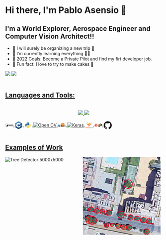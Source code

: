 # Hi there, I'm Pablo Asensio 👋 
## I'm a World Explorer, Aerospace Engineer and Computer Vision Architect!!

- 🛫 I will surely be organizing a new trip 🤣
- 📖 I’m currently learning everything 👨‍🎓 
- 🥅 2022 Goals: Become a Private Pilot and find my firt developer job.
- 🧁 Fun fact: I love to try to make cakes 🤣

<div>
    <a href = "mailto:p.asensio97@gmail.com"><img src="https://img.shields.io/badge/-Gmail-%23333?style=for-the-badge&logo=gmail&logoColor=white" target="_blank"></a>
  <a href="https://linkedin.com/in/asensio-pablo" target="_blank"><img src="https://img.shields.io/badge/-LinkedIn-%230077B5?style=for-the-badge&logo=linkedin&logoColor=white" target="_blank">
</div>

<br />

## Languages and Tools:
<div align="center"><br>
    <a href="https://github.com/PabloAsensio">
    <img height="180em" src="https://github-readme-stats.vercel.app/api?username=PabloAsensio&show_icons=true&theme=dracula&include_all_commits=true&count_private=true"/>
    <img height="180em" src="https://github-readme-stats.vercel.app/api/top-langs/?username=PabloAsensio&layout=compact&langs_count=7&theme=dracula"/>
</div>

<div style="display: inline_block"><br>
    <img align="center" alt="Bash" width="26px" src="https://raw.githubusercontent.com/github/explore/80688e429a7d4ef2fca1e82350fe8e3517d3494d/topics/bash/bash.png" />
    <img align="center" alt="C++" width="26px" src="https://raw.githubusercontent.com/github/explore/180320cffc25f4ed1bbdfd33d4db3a66eeeeb358/topics/cpp/cpp.png" />
    <img align="center" alt="Python" width="26px" src="https://raw.githubusercontent.com/github/explore/80688e429a7d4ef2fca1e82350fe8e3517d3494d/topics/python/python.png" />
    <img align="center" alt="Open CV" width="26px" src="https://avatars.githubusercontent.com/u/5009934?s=200&v=4" />
    <img align="center" alt="Sklearn" width="26px" src="https://raw.githubusercontent.com/github/explore/80688e429a7d4ef2fca1e82350fe8e3517d3494d/topics/scikit-learn/scikit-learn.png" />
    <img align="center" alt="Keras" width="26px" src="https://avatars.githubusercontent.com/u/34455048?s=200&v=4" />
    <img align="center" alt="Tensorflow" width="26px" src="https://raw.githubusercontent.com/github/explore/80688e429a7d4ef2fca1e82350fe8e3517d3494d/topics/tensorflow/tensorflow.png" />
    <img align="center" alt="Git" width="26px" src="https://raw.githubusercontent.com/github/explore/80688e429a7d4ef2fca1e82350fe8e3517d3494d/topics/git/git.png" />
    <img align="center" alt="GitHub" width="26px" src="https://raw.githubusercontent.com/github/explore/78df643247d429f6cc873026c0622819ad797942/topics/github/github.png" />
</div>

<br />

## Examples of Work

<a href="https://github.com/PabloAsensio/AIVA_2021-imagenes_aereas" target="_blank"><img align="left" alt="Tree Detector 5000x5000" width="250px" src="./img/huge.png" />
<a href="https://github.com/PabloAsensio/AIVA_2021-imagenes_aereas" target="_blank"><img align="left" alt="Tree Detector 250x250" width="250px" src="./img/treedetector.png" />
